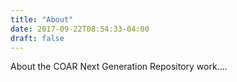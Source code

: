 ```yaml
---
title: "About"
date: 2017-09-22T08:54:33-04:00
draft: false
---
```


About the COAR Next Generation Repository work....